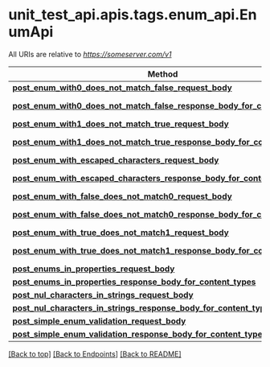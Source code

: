 <a name="top"></a>
# unit_test_api.apis.tags.enum_api.EnumApi

All URIs are relative to *https://someserver.com/v1*

Method | HTTP request | Description
------------- | ------------- | -------------
[**post_enum_with0_does_not_match_false_request_body**](enum_api/post_enum_with0_does_not_match_false_request_body.md) | **post** /requestBody/postEnumWith0DoesNotMatchFalseRequestBody | 
[**post_enum_with0_does_not_match_false_response_body_for_content_types**](enum_api/post_enum_with0_does_not_match_false_response_body_for_content_types.md) | **post** /responseBody/postEnumWith0DoesNotMatchFalseResponseBodyForContentTypes | 
[**post_enum_with1_does_not_match_true_request_body**](enum_api/post_enum_with1_does_not_match_true_request_body.md) | **post** /requestBody/postEnumWith1DoesNotMatchTrueRequestBody | 
[**post_enum_with1_does_not_match_true_response_body_for_content_types**](enum_api/post_enum_with1_does_not_match_true_response_body_for_content_types.md) | **post** /responseBody/postEnumWith1DoesNotMatchTrueResponseBodyForContentTypes | 
[**post_enum_with_escaped_characters_request_body**](enum_api/post_enum_with_escaped_characters_request_body.md) | **post** /requestBody/postEnumWithEscapedCharactersRequestBody | 
[**post_enum_with_escaped_characters_response_body_for_content_types**](enum_api/post_enum_with_escaped_characters_response_body_for_content_types.md) | **post** /responseBody/postEnumWithEscapedCharactersResponseBodyForContentTypes | 
[**post_enum_with_false_does_not_match0_request_body**](enum_api/post_enum_with_false_does_not_match0_request_body.md) | **post** /requestBody/postEnumWithFalseDoesNotMatch0RequestBody | 
[**post_enum_with_false_does_not_match0_response_body_for_content_types**](enum_api/post_enum_with_false_does_not_match0_response_body_for_content_types.md) | **post** /responseBody/postEnumWithFalseDoesNotMatch0ResponseBodyForContentTypes | 
[**post_enum_with_true_does_not_match1_request_body**](enum_api/post_enum_with_true_does_not_match1_request_body.md) | **post** /requestBody/postEnumWithTrueDoesNotMatch1RequestBody | 
[**post_enum_with_true_does_not_match1_response_body_for_content_types**](enum_api/post_enum_with_true_does_not_match1_response_body_for_content_types.md) | **post** /responseBody/postEnumWithTrueDoesNotMatch1ResponseBodyForContentTypes | 
[**post_enums_in_properties_request_body**](enum_api/post_enums_in_properties_request_body.md) | **post** /requestBody/postEnumsInPropertiesRequestBody | 
[**post_enums_in_properties_response_body_for_content_types**](enum_api/post_enums_in_properties_response_body_for_content_types.md) | **post** /responseBody/postEnumsInPropertiesResponseBodyForContentTypes | 
[**post_nul_characters_in_strings_request_body**](enum_api/post_nul_characters_in_strings_request_body.md) | **post** /requestBody/postNulCharactersInStringsRequestBody | 
[**post_nul_characters_in_strings_response_body_for_content_types**](enum_api/post_nul_characters_in_strings_response_body_for_content_types.md) | **post** /responseBody/postNulCharactersInStringsResponseBodyForContentTypes | 
[**post_simple_enum_validation_request_body**](enum_api/post_simple_enum_validation_request_body.md) | **post** /requestBody/postSimpleEnumValidationRequestBody | 
[**post_simple_enum_validation_response_body_for_content_types**](enum_api/post_simple_enum_validation_response_body_for_content_types.md) | **post** /responseBody/postSimpleEnumValidationResponseBodyForContentTypes | 

[[Back to top]](#top) [[Back to Endpoints]](../../../README.md#Endpoints) [[Back to README]](../../../README.md)

